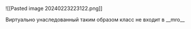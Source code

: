![[Pasted image 20240223223122.png]]

Виртуально унаследованный таким образом класс не входит в \_\_mro__
